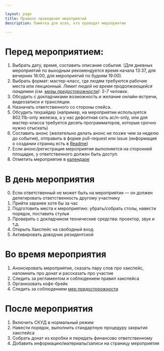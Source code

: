 ```yaml
---

layout: page
title: Правила проведения мероприятий
description: Памятка для всех, кто проводит мероприятие

---
```


# Перед мероприятием:

1. Выбрать дату, время, составить описание события. (Для дневных мероприятий по выходным рекомендуется время начала 13:37, для вечерних 16:00, для мероприятий по будням 19:00).
2. Выбрать формат: мастер-класс, где людям требуются рабочие места или лекционный. _Лимит людей на время продолжающейся пандемии (см. [меры предосторожности](/sars-cov-2)): 5-7 человек_.
3. Обсудить с докладчиками возможность и желание онлайн-встречи, видеозаписи и трансляции.
4. Назначать ответственного со стороны спейса.
5. Обсудить техрайдер (например, на мероприятии используется 802.11b-only железка, а у нас дефолтная сеть ac/n-only, или для мастер-класса требуется десять программаторов, которые срочно нужно отыскать)
6. Составить анонс (желательно делать анонс не позже чем за неделю до события), отправить в форме pull-request или issue (информация о создании страниц есть в [Readme](https://github.com/b4ck5p4c3/0x08.in))
7. Если анонс/регистрация мероприятия выполняется на сторонней площадке, у ответственного должен быть доступ.
8. Отметить мероприятие в [календаре](https://calendar.google.com/calendar/embed?src=n0oev7vtqntpok3phdbb48cvu0%40group.calendar.google.com&ctz=Europe%2FMoscow)

# В день мероприятия
0. Если ответственный не может быть на мероприятии — он должен делегировать ответственность другому участнику
1. Прийти заранее хотя бы за час
2. Подготовить места к мероприятию: убрать/собрать столы, навести порядок, поставить стулья
3. Проверить с докладчиком технические средства: проектор, звук и т.д.
4. Открыть Хакспейс на свободный вход
5. Активировать доводчик резидентской

# Во время мероприятия

1. Анонсировать мероприятие, сказать пару слов про хакспейс, напомнить про донат и рассказать про участие
2. Следить за регламентом и соблюдением правил хакспейса
3. Организовать кофе-брейк
4. Следить за соблюдением [мер предосторожности](/sars-cov-2)

# После мероприятия

1. Включить СКУД в нормальный режим
2. Навести порядок, выполнить стандартную процедуру закрытия хакспейса
3. Собрать донат из коробки и передать финансово ответственному
4. Добавить информацию/материалы/записи на страницу мероприятия
